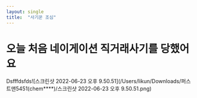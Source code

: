 ```yaml
---
layout: single
title:  "사기꾼 조심"
---
```


# 오늘 처음 네이게이션 직거래사기를 당했어요
Dsfffdsfds![스크린샷 2022-06-23 오후 9.50.51](/Users/likun/Downloads/퍼스트맨5451(chem****)/스크린샷 2022-06-23 오후 9.50.51.png)
